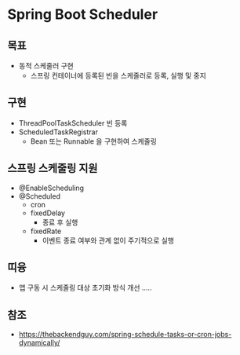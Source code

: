 # Spring Boot Scheduler

## 목표
- 동적 스케줄러 구현
    - 스프링 컨테이너에 등록된 빈을 스케줄러로 등록, 실행 및 중지 

## 구현
- ThreadPoolTaskScheduler 빈 등록
- ScheduledTaskRegistrar
    - Bean 또는 Runnable 을 구현하여 스케줄링

## 스프링 스케줄링 지원
- @EnableScheduling
- @Scheduled
    - cron
    - fixedDelay
        - 종료 후 실행
    - fixedRate
        - 이벤트 종료 여부와 관계 없이 주기적으로 실행
        
## 띠융
- 앱 구동 시 스케줄링 대상 초기화 방식 개선 .....

## 참조
- https://thebackendguy.com/spring-schedule-tasks-or-cron-jobs-dynamically/